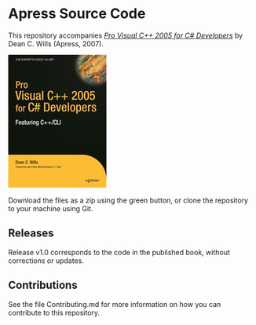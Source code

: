 # Apress Source Code

This repository accompanies [*Pro Visual C++ 2005 for C# Developers*](http://www.apress.com/9781590596081) by Dean C. Wills (Apress, 2007).

![Cover image](9781590596081.jpg)

Download the files as a zip using the green button, or clone the repository to your machine using Git.

## Releases

Release v1.0 corresponds to the code in the published book, without corrections or updates.

## Contributions

See the file Contributing.md for more information on how you can contribute to this repository.
